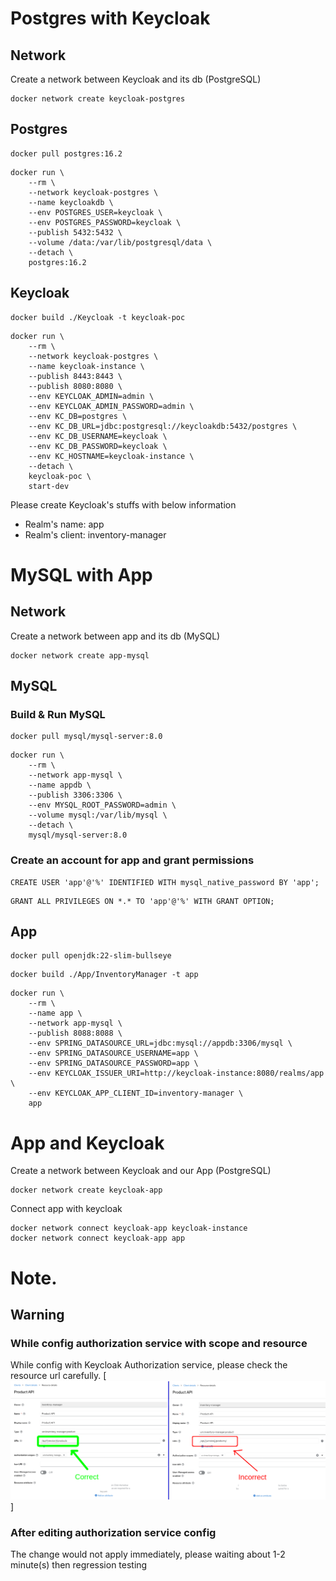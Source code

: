 # Postgres with Keycloak

## Network

Create a network between Keycloak and its db (PostgreSQL)

```
docker network create keycloak-postgres
```

## Postgres

```
docker pull postgres:16.2 
```

```
docker run \
    --rm \
    --network keycloak-postgres \
    --name keycloakdb \
    --env POSTGRES_USER=keycloak \
    --env POSTGRES_PASSWORD=keycloak \
    --publish 5432:5432 \
    --volume /data:/var/lib/postgresql/data \
    --detach \
    postgres:16.2
```

## Keycloak
```
docker build ./Keycloak -t keycloak-poc
```

```
docker run \
    --rm \
    --network keycloak-postgres \
    --name keycloak-instance \
    --publish 8443:8443 \
    --publish 8080:8080 \
    --env KEYCLOAK_ADMIN=admin \
    --env KEYCLOAK_ADMIN_PASSWORD=admin \
    --env KC_DB=postgres \
    --env KC_DB_URL=jdbc:postgresql://keycloakdb:5432/postgres \
    --env KC_DB_USERNAME=keycloak \
    --env KC_DB_PASSWORD=keycloak \
    --env KC_HOSTNAME=keycloak-instance \
    --detach \
    keycloak-poc \
    start-dev
```

Please create Keycloak's stuffs with below information
- Realm's name: app
- Realm's client: inventory-manager

# MySQL with App
## Network
Create a network between app and its db (MySQL)

```
docker network create app-mysql
```

## MySQL
### Build & Run MySQL
```
docker pull mysql/mysql-server:8.0
```

```
docker run \
    --rm \
    --network app-mysql \
    --name appdb \
    --publish 3306:3306 \
    --env MYSQL_ROOT_PASSWORD=admin \
    --volume mysql:/var/lib/mysql \
    --detach \
    mysql/mysql-server:8.0
```

### Create an account for app and grant permissions
```
CREATE USER 'app'@'%' IDENTIFIED WITH mysql_native_password BY 'app';
```
```
GRANT ALL PRIVILEGES ON *.* TO 'app'@'%' WITH GRANT OPTION;
```

## App
```
docker pull openjdk:22-slim-bullseye
```
```
docker build ./App/InventoryManager -t app
```
```
docker run \
    --rm \
    --name app \
    --network app-mysql \
    --publish 8088:8088 \
    --env SPRING_DATASOURCE_URL=jdbc:mysql://appdb:3306/mysql \
    --env SPRING_DATASOURCE_USERNAME=app \
    --env SPRING_DATASOURCE_PASSWORD=app \
    --env KEYCLOAK_ISSUER_URI=http://keycloak-instance:8080/realms/app \
    --env KEYCLOAK_APP_CLIENT_ID=inventory-manager \
    app 
```

# App and Keycloak
Create a network between Keycloak and our App (PostgreSQL)
```
docker network create keycloak-app
```

Connect app with keycloak
```
docker network connect keycloak-app keycloak-instance
docker network connect keycloak-app app
```

# Note.

## Warning

### While config authorization service with scope and resource

While config with Keycloak Authorization service, please check the resource url carefully.
[![Authz Resources config warning](/Resources/imgs/Keycloak-Authz-Resources-config.png)]

### After editing authorization service config
The change would not apply immediately, please waiting about 1-2 minute(s) then regression testing

